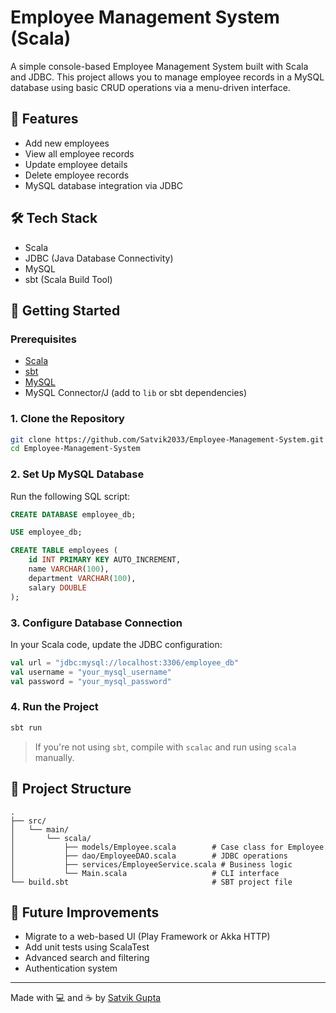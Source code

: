
# Employee Management System (Scala)

A simple console-based Employee Management System built with Scala and JDBC. This project allows you to manage employee records in a MySQL database using basic CRUD operations via a menu-driven interface.

## 💼 Features

- Add new employees
- View all employee records
- Update employee details
- Delete employee records
- MySQL database integration via JDBC

## 🛠️ Tech Stack

- Scala
- JDBC (Java Database Connectivity)
- MySQL
- sbt (Scala Build Tool)

## 🚀 Getting Started

### Prerequisites

- [Scala](https://www.scala-lang.org/download/)
- [sbt](https://www.scala-sbt.org/download.html)
- [MySQL](https://www.mysql.com/)
- MySQL Connector/J (add to `lib` or sbt dependencies)

### 1. Clone the Repository

```bash
git clone https://github.com/Satvik2033/Employee-Management-System.git
cd Employee-Management-System
````

### 2. Set Up MySQL Database

Run the following SQL script:

```sql
CREATE DATABASE employee_db;

USE employee_db;

CREATE TABLE employees (
    id INT PRIMARY KEY AUTO_INCREMENT,
    name VARCHAR(100),
    department VARCHAR(100),
    salary DOUBLE
);
```

### 3. Configure Database Connection

In your Scala code, update the JDBC configuration:

```scala
val url = "jdbc:mysql://localhost:3306/employee_db"
val username = "your_mysql_username"
val password = "your_mysql_password"
```

### 4. Run the Project

```bash
sbt run
```

> If you're not using `sbt`, compile with `scalac` and run using `scala` manually.

## 📂 Project Structure

```
.
├── src/
│   └── main/
│       └── scala/
│           ├── models/Employee.scala        # Case class for Employee
│           ├── dao/EmployeeDAO.scala        # JDBC operations
│           ├── services/EmployeeService.scala # Business logic
│           └── Main.scala                   # CLI interface
└── build.sbt                                # SBT project file
```

## 🔧 Future Improvements

* Migrate to a web-based UI (Play Framework or Akka HTTP)
* Add unit tests using ScalaTest
* Advanced search and filtering
* Authentication system

---

Made with 💻 and ☕ by [Satvik Gupta](https://github.com/Satvik2033)

